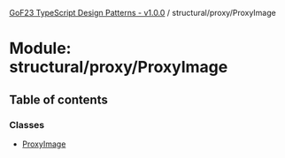 [GoF23 TypeScript Design Patterns - v1.0.0](../README.md) / structural/proxy/ProxyImage

# Module: structural/proxy/ProxyImage

## Table of contents

### Classes

- [ProxyImage](../classes/structural_proxy_ProxyImage.ProxyImage.md)
